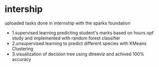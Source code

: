 # intership
uploaded tasks done in internship with the sparks foundation
* 1.supervised learning predicting student's marks based on hours opf study and implemented with random forest classifier 
* 2.unsupervised learning to predict different species with KMeans Clustering
* 3.visualization of decision tree using dtreeviz and achived 100% accuracy
